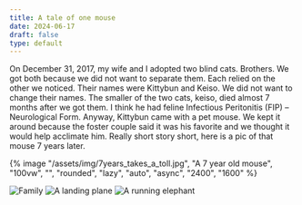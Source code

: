 ```yaml
---
title: A tale of one mouse
date: 2024-06-17
draft: false
type: default
---
```

On December 31, 2017, my wife and I adopted two blind cats. Brothers. We got both because we did not want to separate them. Each relied on the other we noticed. Their names were Kittybun and Keiso. We did not want to change their names. The smaller of the two cats, keiso, died almost 7 months after we got them. I think he had feline Infectious Peritonitis (FIP) – Neurological Form. Anyway, Kittybun came with a pet mouse. We kept it around because the foster couple said it was his favorite and we thought it would help acclimate him. Really short story short, here is a pic of that mouse 7 years later.

{% image "/assets/img/7years_takes_a_toll.jpg", "A 7 year old mouse", "100vw", "", "rounded", "lazy", "auto", "async", "2400", "1600" %}

<img src="https://res.cloudinary.com/paulapplegate-com/image/upload/c_limit/dpr_auto/f_avif,q_auto/w_auto:breakpoints_200_1920_30_15/Dad-kevin-meApril-10-2010_v29ucr.jpg" alt="Family">

<img src="https://res.cloudinary.com/paulapplegate-com/image/upload/w_1000/DaPlane-2_ijuyi1.jpg" srcset="https://res.cloudinary.com/paulapplegate-com/image/upload/w_50/DaPlane-2_ijuyi1.jpg 50w, https://res.cloudinary.com/paulapplegate-com/image/upload/w_390/DaPlane-2_ijuyi1.jpg 390w, https://res.cloudinary.com/paulapplegate-com/image/upload/w_600/DaPlane-2_ijuyi1.jpg 600w, https://res.cloudinary.com/paulapplegate-com/image/upload/w_724/DaPlane-2_ijuyi1.jpg 724w, https://res.cloudinary.com/paulapplegate-com/image/upload/w_938/DaPlane-2_ijuyi1.jpg 938w, https://res.cloudinary.com/paulapplegate-com/image/upload/w_998/DaPlane-2_ijuyi1.jpg 998w, https://res.cloudinary.com/paulapplegate-com/image/upload/w_1000/DaPlane-2_ijuyi1.jpg 1000w" sizes="(max-width: 1000px) 100vw, 1000px" alt="A landing plane">

<picture>
<source type="image/jxl" srcset="https://res.cloudinary.com/paulapplegate-com/image/upload/f_jxl,q_auto/w_50/elephant-charge.jpg_y3q6ln.jpg 50w, https://res.cloudinary.com/paulapplegate-com/image/upload/f_jxl,q_auto/w_343/elephant-charge.jpg_y3q6ln.jpg 343w, https://res.cloudinary.com/paulapplegate-com/image/upload/f_jxl,q_auto/w_526/elephant-charge.jpg_y3q6ln.jpg 526w, https://res.cloudinary.com/paulapplegate-com/image/upload/f_jxl,q_auto/w_633/elephant-charge.jpg_y3q6ln.jpg 633w, https://res.cloudinary.com/paulapplegate-com/image/upload/f_jxl,q_auto/w_754/elephant-charge.jpg_y3q6ln.jpg 754w, https://res.cloudinary.com/paulapplegate-com/image/upload/f_jxl,q_auto/w_860/elephant-charge.jpg_y3q6ln.jpg 860w, https://res.cloudinary.com/paulapplegate-com/image/upload/f_jxl,q_auto/w_955/elephant-charge.jpg_y3q6ln.jpg 955w, https://res.cloudinary.com/paulapplegate-com/image/upload/f_jxl,q_auto/w_970/elephant-charge.jpg_y3q6ln.jpg 970w, https://res.cloudinary.com/paulapplegate-com/image/upload/f_jxl,q_auto/w_1000/elephant-charge.jpg_y3q6ln.jpg 1000w" sizes="(max-width: 1000px) 100vw, 1000px">
  <img src="https://res.cloudinary.com/paulapplegate-com/image/upload/q_auto/w_1000/elephant-charge.jpg_y3q6ln.jpg" srcset="https://res.cloudinary.com/paulapplegate-com/image/upload/q_auto/w_50/elephant-charge.jpg_y3q6ln.jpg 50w, https://res.cloudinary.com/paulapplegate-com/image/upload/q_auto/w_343/elephant-charge.jpg_y3q6ln.jpg 343w, https://res.cloudinary.com/paulapplegate-com/image/upload/q_auto/w_526/elephant-charge.jpg_y3q6ln.jpg 526w, https://res.cloudinary.com/paulapplegate-com/image/upload/q_auto/w_633/elephant-charge.jpg_y3q6ln.jpg 633w, https://res.cloudinary.com/paulapplegate-com/image/upload/q_auto/w_754/elephant-charge.jpg_y3q6ln.jpg 754w, https://res.cloudinary.com/paulapplegate-com/image/upload/q_auto/w_860/elephant-charge.jpg_y3q6ln.jpg 860w, https://res.cloudinary.com/paulapplegate-com/image/upload/q_auto/w_955/elephant-charge.jpg_y3q6ln.jpg 955w, https://res.cloudinary.com/paulapplegate-com/image/upload/q_auto/w_970/elephant-charge.jpg_y3q6ln.jpg 970w, https://res.cloudinary.com/paulapplegate-com/image/upload/q_auto/w_1000/elephant-charge.jpg_y3q6ln.jpg 1000w" sizes="(max-width: 1000px) 100vw, 1000px" alt="A running elephant">
</picture>

